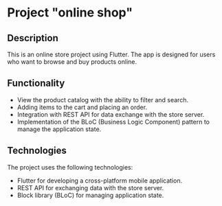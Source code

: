 # Project "online shop"

## Description
This is an online store project using Flutter. The app is designed for users who want to browse and buy products online.

## Functionality
- View the product catalog with the ability to filter and search.
- Adding items to the cart and placing an order.
- Integration with REST API for data exchange with the store server.
- Implementation of the BLoC (Business Logic Component) pattern to manage the application state.

## Technologies
The project uses the following technologies:
- Flutter for developing a cross-platform mobile application.
- REST API for exchanging data with the store server.
- Block library (BLoC) for managing application state.
